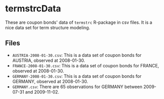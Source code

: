 # termstrcData

These are coupon bonds' data of `termstrc` R-package in csv files. It is a nice data set for term structure modeling.

## Files

* `AUSTRIA-2008-01-30.csv`: This is a data set of coupon bonds for AUSTRIA, observed at 2008-01-30.
* `FRANCE-2008-01-30.csv`: This is a data set of coupon bonds for FRANCE, observed at 2008-01-30.
* `GERMANY-2008-01-30.csv`: This is a data set of coupon bonds for GERMANY, observed at 2008-01-30.
* `GERMANY.csv`: There are 65 observations for GERMANY between 2009-07-31 and 2009-11-02.
